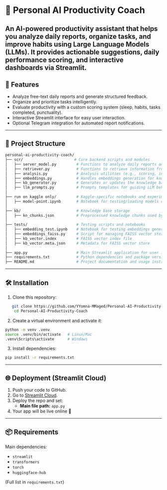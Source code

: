 # 🤖 Personal AI Productivity Coach

An AI-powered productivity assistant that helps you analyze daily reports, organize tasks, and improve habits using Large Language Models (LLMs).
It provides actionable suggestions, daily performance scoring, and interactive dashboards via Streamlit.
---

## 🚀 Features
- Analyze free-text daily reports and generate structured feedback.
- Organize and prioritize tasks intelligently.
- Evaluate productivity with a custom scoring system (sleep, habits, tasks completed, punctuality).
- Interactive Streamlit interface for easy user interaction.
- Optional Telegram integration for automated report notifications.

---

## 📂 Project Structure

```bash
personal-ai-productivity-coach/
├── scr/                       # Core backend scripts and modules
│   ├── server_model.py         # Functions to analyze daily reports and tasks using LLMs
│   ├── retriever.py            # Functions to retrieve information from the knowledge base
│   ├── analysis.py             # Analysis utilities (e.g., scoring, insights extraction)
│   ├── embeddings.py           # Handles embeddings generation for knowledge and tasks
│   ├── kb_generator.py         # Generates or updates the knowledge base
│   ├── llm_prompts.py          # Prompts templates for guiding LLM behavior
│
├── run on kaggle only/         # Kaggle-specific notebooks and experiments
│   ├── model-point.ipynb       # Notebook for testing/loading models on Kaggle environment
│
├── kb/                         # Knowledge base storage
│   ├── kn_chunks.json          # Preprocessed knowledge chunks used by the system
│
├── tests/                      # Testing scripts and notebooks
│   ├── embedding_test.ipynb    # Notebook for testing embeddings generation
│   ├── embeddings_faiss.py     # Script for managing FAISS vector store
│   ├── kb_vector.index         # FAISS vector index file
│   ├── kb_vector.meta.json     # Metadata for FAISS vector store
│
├── app.py                      # Main Streamlit application for user interaction
├── requirements.txt            # Python dependencies and package versions
├── README.md                   # Project documentation and usage instructions
```
---
## 🛠️ Installation

1. Clone this repository:
```bash
   git clone https://github.com/YYomna-MMaged/Personal-AI-Productivity-Coach.git
    cd Personal-AI-Productivity-Coach
```
2. Create a virtual environment and activate it:
```bash
python -m venv .venv
source .venv/bin/activate   # Linux/Mac
.venv\Scripts\activate      # Windows
```
3. Install dependencies:
```bash
pip install -r requirements.txt
``` 
---
## 🌐 Deployment (Streamlit Cloud)
1. Push your code to GitHub.  
2. Go to [Streamlit Cloud](https://share.streamlit.io/).  
3. Deploy the repo and set:  
   - **Main file path:** `app.py`  
4. Your app will be live online 🎉  

---

## 📦 Requirements
Main dependencies:
- `streamlit`  
- `transformers`  
- `torch`  
- `huggingface-hub`  

(Full list in `requirements.txt`) 
